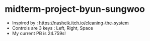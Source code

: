 # midterm-project-byun-sungwoo

- Inspired by : https://nasheik.itch.io/cleaning-the-system
- Controls are 3 keys : Left, Right, Space
- My current PB is 24.759s!
